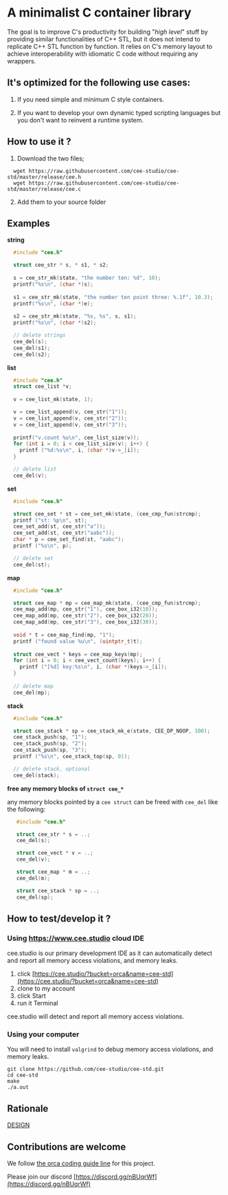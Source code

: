 # A minimalist C container library

The goal is to improve C's productivity for building "*high level*" stuff
by providing similar functionalities of C++ STL, but it does not intend to 
replicate C++ STL function by function.  It relies on C's memory layout to 
achieve interoperability with idiomatic C code without requiring any wrappers.

## It's optimized for the following use cases:

1. If you need simple and minimum C style containers.
                                                                                
2. If you want to develop your own dynamic typed scripting languages but 
   you don't want to reinvent a runtime system.

## How to use it ?

1. Download the two files;
```
  wget https://raw.githubusercontent.com/cee-studio/cee-std/master/release/cee.h
  wget https://raw.githubusercontent.com/cee-studio/cee-std/master/release/cee.c
```
2. Add them to your source folder


## Examples

**string**

```c
  #include "cee.h"

  struct cee_str * s, * s1, * s2;
  
  s = cee_str_mk(state, "the number ten: %d", 10);
  printf("%s\n", (char *)s);
  
  s1 = cee_str_mk(state, "the number ten point three: %.1f", 10.3);
  printf("%s\n", (char *)e);
  
  s2 = cee_str_mk(state, "%s, %s", s, s1);
  printf("%s\n", (char *)s2);

  // delete strings
  cee_del(s);
  cee_del(s1);
  cee_del(s2);
```

**list**
```c
  #include "cee.h"
  struct cee_list *v;
  
  v = cee_list_mk(state, 1);

  v = cee_list_append(v, cee_str("1"));
  v = cee_list_append(v, cee_str("2"));
  v = cee_list_append(v, cee_str("3"));
  
  printf("v.count %u\n", cee_list_size(v));
  for (int i = 0; i < cee_list_size(v); i++) {
    printf ("%d:%s\n", i, (char *)v->_[i]);
  }

  // delete list
  cee_del(v);
```

**set**
```c
  #include "cee.h"

  struct cee_set * st = cee_set_mk(state, (cee_cmp_fun)strcmp);
  printf ("st: %p\n", st);
  cee_set_add(st, cee_str("a"));
  cee_set_add(st, cee_str("aabc"));
  char * p = cee_set_find(st, "aabc");
  printf ("%s\n", p);

  // delete set 
  cee_del(st);
```

**map**
```c
  #include "cee.h"

  struct cee_map * mp = cee_map_mk(state, (cee_cmp_fun)strcmp);  
  cee_map_add(mp, cee_str("1"), cee_box_i32(10));
  cee_map_add(mp, cee_str("2"), cee_box_i32(20));
  cee_map_add(mp, cee_str("3"), cee_box_i32(30));
  
  void * t = cee_map_find(mp, "1");
  printf ("found value %u\n", (uintptr_t)t);
  
  struct cee_vect * keys = cee_map_keys(mp);
  for (int i = 0; i < cee_vect_count(keys); i++) {
    printf ("[%d] key:%s\n", i, (char *)keys->_[i]);
  }
 
  // delete map
  cee_del(mp);
```

**stack**
```c
  #include "cee.h"

  struct cee_stack * sp = cee_stack_mk_e(state, CEE_DP_NOOP, 100);
  cee_stack_push(sp, "1");
  cee_stack_push(sp, "2");
  cee_stack_push(sp, "3");
  printf ("%s\n", cee_stack_top(sp, 0));

  // delete stack, optional
  cee_del(stack);
```

**free any memory blocks of `struct cee_*`**

any memory blocks pointed by a `cee struct` can be freed with `cee_del` like the following:
```c
   #include "cee.h"

   struct cee_str * s = ..;
   cee_del(s);

   struct cee_vect * v = ..;
   cee_del(v);

   struct cee_map * m = ..;
   cee_del(m);

   struct cee_stack * sp = ..;
   cee_del(sp);
```

## How to test/develop it ?

### Using https://www.cee.studio cloud IDE

cee.studio is our primary development IDE as it can automatically detect and 
report all memory access violations, and memory leaks.

1. click [https://cee.studio/?bucket=orca&name=cee-std](https://cee.studio/?bucket=orca&name=cee-std)
2. clone to my account
3. click Start
4. run it Terminal

cee.studio will detect and report all memory access violations.


### Using your computer

You will need to install `valgrind` to debug memory access violations, and memory leaks.

```
git clone https://github.com/cee-studio/cee-std.git
cd cee-std
make
./a.out
```

## Rationale

[DESIGN](./DESIGN.md)


## Contributions are welcome
We follow [the orca coding guide line](https://github.com/cee-studio/orca/blob/master/docs/CODING_GUIDELINES.md) for this project.

Please join our discord [https://discord.gg/nBUqrWf](https://discord.gg/nBUqrWf)
